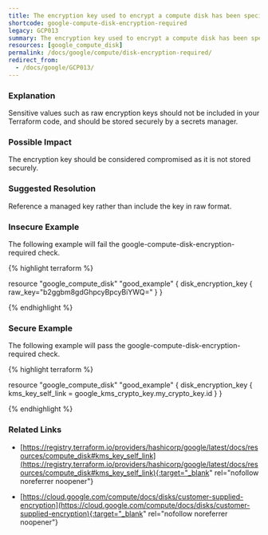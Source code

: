 ```yaml
---
title: The encryption key used to encrypt a compute disk has been specified in plaintext.
shortcode: google-compute-disk-encryption-required
legacy: GCP013
summary: The encryption key used to encrypt a compute disk has been specified in plaintext. 
resources: [google_compute_disk] 
permalink: /docs/google/compute/disk-encryption-required/
redirect_from: 
  - /docs/google/GCP013/
---
```


### Explanation


Sensitive values such as raw encryption keys should not be included in your Terraform code, and should be stored securely by a secrets manager.


### Possible Impact
The encryption key should be considered compromised as it is not stored securely.

### Suggested Resolution
Reference a managed key rather than include the key in raw format.


### Insecure Example

The following example will fail the google-compute-disk-encryption-required check.

{% highlight terraform %}

resource "google_compute_disk" "good_example" {
	disk_encryption_key {
		raw_key="b2ggbm8gdGhpcyBpcyBiYWQ="
	}
}

{% endhighlight %}



### Secure Example

The following example will pass the google-compute-disk-encryption-required check.

{% highlight terraform %}

resource "google_compute_disk" "good_example" {
	disk_encryption_key {
		kms_key_self_link = google_kms_crypto_key.my_crypto_key.id
	}
}

{% endhighlight %}



### Related Links


- [https://registry.terraform.io/providers/hashicorp/google/latest/docs/resources/compute_disk#kms_key_self_link](https://registry.terraform.io/providers/hashicorp/google/latest/docs/resources/compute_disk#kms_key_self_link){:target="_blank" rel="nofollow noreferrer noopener"}

- [https://cloud.google.com/compute/docs/disks/customer-supplied-encryption](https://cloud.google.com/compute/docs/disks/customer-supplied-encryption){:target="_blank" rel="nofollow noreferrer noopener"}


